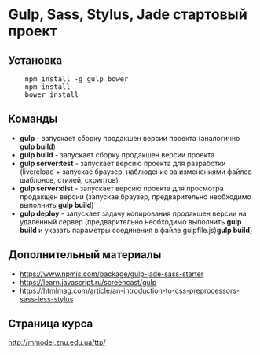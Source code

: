 <h1>Gulp, Sass, Stylus, Jade стартовый проект</h1>
<h2>Установка</h2>
<pre>
	npm install -g gulp bower
	npm install 
	bower install
</pre>
<h2>Команды</h2>
<ul>
	<li><b>gulp</b> - запускает сборку продакшен версии проекта (аналогично <b>gulp build</b>)</li>
	<li><b>gulp build</b> - запускает сборку продакшен версии проекта</li>
	<li><b>gulp server:test</b> - запускает версию проекта для разработки (livereload + запускае браузер, наблюдение за изменениями файлов шаблонов, стилей, скриптов)</li>
	<li><b>gulp server:dist</b> - запускает версию проекта для просмотра продакщен версии (запускае браузер, предварительно необходимо выполнить <b>gulp build</b>)</li>
	<li><b>gulp deploy</b> - запускает задачу копирования продакшен версии на удаленный сервер (предварительно необходимо выполнить <b>gulp build</b> и указать параметры соединения в файле gulpfile.js)<b>gulp build</b>)</li>
</ul>
<h2>Дополнительный материалы</h2>
<ul>
	<li><a href="https://www.npmjs.com/package/gulp-jade-sass-starter">https://www.npmjs.com/package/gulp-jade-sass-starter</a></li>
	<li><a href="https://learn.javascript.ru/screencast/gulp">https://learn.javascript.ru/screencast/gulp</a></li>
	<li><a href="https://htmlmag.com/article/an-introduction-to-css-preprocessors-sass-less-stylus">https://htmlmag.com/article/an-introduction-to-css-preprocessors-sass-less-stylus</a></li>

</ul>
<h2>Страница курса</h2>
<a href="http://mmodel.znu.edu.ua/ttp/">http://mmodel.znu.edu.ua/ttp/</a>